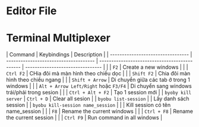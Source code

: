 # Editor File

# Terminal Multiplexer

| Command                           | Keybindings                           | Description                                   |
| --------------------------------- | ------------------------------------- | --------------------------------------------- | -------------------------------- |
|                                   | `F2`                                  | Create a new windows                          |
|                                   | `Ctrl F2`                             | CHia đôi mà màn hình theo chiều dọc           |
|                                   | `Shift F2`                            | Chia đôi màn hình theo chiều ngang            |
|                                   | `Shift + Arrow`                       | Di chuyển giữa các tab ở trong 1 windows      |
|                                   | `Alt + Arrow Left/Right` hoặc `F3/F4` | Di chuyển sang windows trái/phải trong sesion |
|                                   | `Ctrl + Alt + F2`                     | Tạo 1 session mới                             |
| `byoby kill server`               | `Ctrl + D`                            | Clear all sesion                              |
| `byobu list-session`              |                                       | Lấy danh sách session                         |
| `byobu kill-session name_session` |                                       |                                               | Kill session có tên name_session |
|                                   | `F8`                                  | Rename the current windows                    |
|                                   | `Ctrl + F8`                           | Rename the current session                    |
|                                   | `Ctrl F9`                             | Run command in all windows                    |
